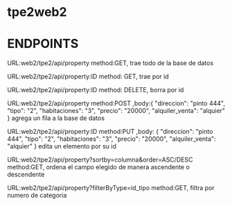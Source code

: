 # tpe2web2
<h1>ENDPOINTS</h1>
<p> URL:web2/tpe2/api/property method:GET, trae todo de la base de datos </p>
<p> URL:web2/tpe2/api/property:ID method: GET, trae por id </p>
<p> URL:web2/tpe2/api/property:ID method: DELETE, borra por id </p>
<p> URL:web2/tpe2/api/property method:POST ,body:{
        "direccion": "pinto 444",
        "tipo": "2",
        "habitaciones": "3",
        "precio": "20000",
        "alquiler_venta": "alquier"
    } agrega un fila a la base de datos </p>
<p> URL:web2/tpe2/api/property:ID method:PUT ,body:   {
        "direccion": "pinto 444",
        "tipo": "2",
        "habitaciones": "3",
        "precio": "20000",
        "alquiler_venta": "alquier"
    } edita un elemento por su id </p>
<p> URL:web2/tpe2/api/property?sortby=columna&order=ASC/DESC method:GET, ordena el campo elegido de manera ascendente o descendente </p>
<p> URL:web2/tpe2/api/property?filterByType=id_tipo  method:GET, filtra por numero de categoria </p>
  

